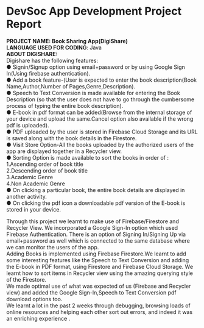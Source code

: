 # DevSoc App Development Project Report
**PROJECT NAME: Book Sharing App(DigiShare)**<br />
**LANGUAGE USED FOR CODING**: Java<br />
**ABOUT DIGISHARE:**<br />
Digishare has the following features:<br />
● Signin/Signup option using email+password or by using Google Sign
In(Using firebase authentication).<br />
● Add a book feature-(User is expected to enter the book
description(Book Name,Author,Number of Pages,Genre,Description).<br />
● Speech to Text Conversion is made available for entering the Book
Description (so that the user does not have to go through the
cumbersome process of typing the entire book description).<br />
● E-book in pdf format can be added(Browse from the internal storage
of your device and upload the same.Cancel option also available if
the wrong pdf is uploaded).<br />
● PDF uploaded by the user is stored in Firebase Cloud Storage and its
URL is saved along with the book details in the Firestore.<br />
● Visit Store Option-All the books uploaded by the authorized users of
the app are displayed together in a Recycler view.<br />
● Sorting Option is made available to sort the books in order of :<br />
1.Ascending order of book title<br />
2.Descending order of book title<br />
3.Academic Genre<br />
4.Non Academic Genre<br />
● On clicking a particular book, the entire book details are displayed in
another activity.<br />
● On clicking the pdf icon a downloadable pdf version of the E-book is
stored in your device.<br />

Through this project we learnt to make use of Firebase/Firestore and
Recycler View. We incorporated a Google Sign-In option which used
Firebase Authentication. There is an option of Signing In/Signing Up via
email+password as well which is connected to the same database where
we can monitor the users of the app.<br />
Adding Books is implemented using Firebase Firestore.We learnt to add
some interesting features like the Speech to Text Conversion and adding
the E-book in PDF format, using Firestore and Firebase Cloud Storage.
We learnt how to sort items in Recycler view using the amazing querying
style of the Firestore.<br />
We made optimal use of what was expected of us (Firebase and Recycler
view) and added the Google Sign-In,Speech to Text Conversion pdf
download options too.<br />
We learnt a lot in the past 2 weeks through debugging, browsing loads of
online resources and helping each other sort out errors, and indeed it was
an enriching experience .<br />
